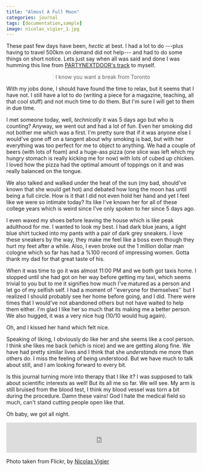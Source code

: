 ```yaml
---
title: "Almost A Full Moon"
categories: journal
tags: [documentation,sample]
image: nicolas_vigier_1.jpg
---
```


These past few days have been, _hectic_ at best. I had a lot to do ---plus having to travel 500km on demand did not help--- and had to do some things on short notice. Lets just say when all was said and done I was humming this line from [PARTYNEXTDOOR's track](https://open.spotify.com/track/79MSEdtXuudhGhC5AtG07g?si=07f445ea34064d52) to myself.
<blockquote style="    
    max-width:390px;
    text-align: center; 
    padding-left: 5px;
    margin:0 auto;
    width:auto;
    display:table" >
I know you want a break from Toronto
</blockquote>

With my jobs done, I should have found the time to relax, but it seems that I have not. I still have a lot to do (writing a piece for a magazine, teaching, all that cool stuff) and not much time to do them. But I'm sure I will get to them in due time.

I met someone today, well, _technically_ it was 5 days ago but who is counting? Anyway, we went out and had a lot of fun. Even her smoking did not bother me which was a first. I'm pretty sure that if it was anyone else I would've gone off on a tangent about why smoking is bad, but with her everything was too perfect for me to object to anything. We had a couple of beers (with lots of foam) and a huge-ass pizza (one slice was left which my hungry stomach is really kicking me for now) with lots of cubed up chicken. I loved how the pizza had the optimal amount of toppings on it and was really balanced on the tongue.

We also talked and walked under the heat of the sun (my bad, should've known that she would get hot) and debated how long the moon has until being a full circle. How is it that I did not even hold her hand and yet I feel like we were so intimate today? Its like I've known her for all of these college years which is weird since I've only spoken to her since 5 days ago.


I even waxed my shoes before leaving the house which is like peak adulthood for me. I wanted to look my best. I had dark blue jeans, a light blue shirt tucked into my pants with a pair of dark grey sneakers. I love these sneakers by the way, they make me feel like a boss even though they hurt my feet after a while. Also, I even broke out the 1 million dollar man cologne which so far has had a %100 record of impressing women. Gotta thank my dad for that great taste of his. 

When it was time to go it was almost 11:00 PM and we both got taxis home. I stopped until she had got on her way before getting my taxi, which seems trivial to you but to me it signifies how much I've matured as a person and let go of my selfish self. I had a moment of ''everyone for themselves'' but I realized I should probably see her home before going, and I did. There were times that I would've not abandoned others but not have waited to help them either. I'm glad I like her so much that its making me a better person. We also hugged, it was a very nice hug (10/10 would hug again).

Oh, and I kissed her hand which felt nice.

Speaking of liking, I obviously do like her and she seems like a cool person. I think she likes me back (which is nice) and we are getting along fine. We have had pretty similar lives and I think that she _understands_ me more than others do. I miss the feeling of being understood. But we have much to talk about still, and I am looking forward to every bit.

Is this journal turning more into therapy that I like it? I was supposed to talk about scientific interests as well! But its all me so far. We will see. My arm is still bruised from the blood test, I think my blood vessel was torn a bit during the procedure. Damn these vains! God I hate the medical field so much, can't stand cutting people open like that.

Oh baby, we got all night.
<iframe src="https://open.spotify.com/embed/track/3yutmVoNvGHly44oNjq7wg" width="100%" height="80" frameBorder="0" allowtransparency="true" allow="encrypted-media"></iframe>

Photo taken from Flickr, by [Nicolas Vigier](https://www.flickr.com/photos/boklm/38145139626/)


